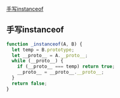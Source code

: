[手写instanceof](#1)

<p id=1></p>

## 手写instanceof

```js
function _instanceof(A, B) {
  let temp = B.prototype;
  let __proto__ = A.__proto__;
  while (__proto__) {
    if (__proto__ === temp) return true;
    __proto__ = __proto__.__proto__;
  }
  return false;
}
```